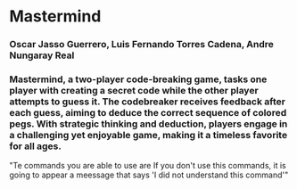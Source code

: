 # Mastermind
### Oscar Jasso Guerrero, Luis Fernando Torres Cadena, Andre Nungaray Real

### Mastermind, a two-player code-breaking game, tasks one player with creating a secret code while the other player attempts to guess it. The codebreaker receives feedback after each guess, aiming to deduce the correct sequence of colored pegs. With strategic thinking and deduction, players engage in a challenging yet enjoyable game, making it a timeless favorite for all ages.

"Te commands you are able to use are
If you don't use this commands, it is going to appear a meessage that says 'I did not understand this command'"





